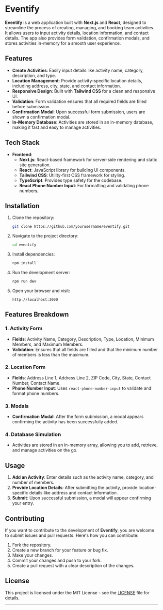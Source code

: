 # Eventify

**Eventify** is a web application built with **Next.js** and **React**, designed to streamline the process of creating, managing, and booking team activities. It allows users to input activity details, location information, and contact details. The app also provides form validation, confirmation modals, and stores activities in-memory for a smooth user experience.

## Features

- **Create Activities**: Easily input details like activity name, category, description, and type.
- **Location Management**: Provide activity-specific location details, including address, city, state, and contact information.
- **Responsive Design**: Built with **Tailwind CSS** for a clean and responsive UI.
- **Validation**: Form validation ensures that all required fields are filled before submission.
- **Confirmation Modal**: Upon successful form submission, users are shown a confirmation modal.
- **In-Memory Database**: Activities are stored in an in-memory database, making it fast and easy to manage activities.

## Tech Stack

- **Frontend**:
  - **Next.js**: React-based framework for server-side rendering and static site generation.
  - **React**: JavaScript library for building UI components.
  - **Tailwind CSS**: Utility-first CSS framework for styling.
  - **TypeScript**: Provides type safety for the codebase.
  - **React Phone Number Input**: For formatting and validating phone numbers.

## Installation

1. Clone the repository:

   ```bash
   git clone https://github.com/yourusername/eventify.git
   ```

2. Navigate to the project directory:

   ```bash
   cd eventify
   ```

3. Install dependencies:

   ```bash
   npm install
   ```

4. Run the development server:

   ```bash
   npm run dev
   ```

5. Open your browser and visit:
   ```
   http://localhost:3000
   ```

## Features Breakdown

### 1. **Activity Form**

- **Fields**: Activity Name, Category, Description, Type, Location, Minimum Members, and Maximum Members.
- **Validation**: Ensures that all fields are filled and that the minimum number of members is less than the maximum.

### 2. **Location Form**

- **Fields**: Address Line 1, Address Line 2, ZIP Code, City, State, Contact Number, Contact Name.
- **Phone Number Input**: Uses `react-phone-number-input` to validate and format phone numbers.

### 3. **Modals**

- **Confirmation Modal**: After the form submission, a modal appears confirming the activity has been successfully added.

### 4. **Database Simulation**

- Activities are stored in an in-memory array, allowing you to add, retrieve, and manage activities on the go.

## Usage

1. **Add an Activity**: Enter details such as the activity name, category, and number of members.
2. **Provide Location Details**: After submitting the activity, provide location-specific details like address and contact information.
3. **Submit**: Upon successful submission, a modal will appear confirming your entry.

## Contributing

If you want to contribute to the development of **Eventify**, you are welcome to submit issues and pull requests. Here's how you can contribute:

1. Fork the repository.
2. Create a new branch for your feature or bug fix.
3. Make your changes.
4. Commit your changes and push to your fork.
5. Create a pull request with a clear description of the changes.

## License

This project is licensed under the MIT License - see the [LICENSE](LICENSE) file for details.

---

